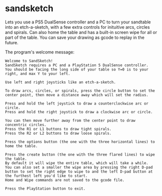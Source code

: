 # sandsketch
Lets you use a PS5 DualSense controller and a PC to turn your sandtable into an etch-a-sketch, with a few extra controls for inituitive arcs, circles and spirals. Can also home the table and has a built-in screen wipe for all or part of the table. You can save your drawing as gcode to replay in the future.

The program's welcome message:

    Welcome to SandSketch!
    SandSketch requires a PC and a PlayStation 5 DualSense controller.
    You should be facing the long side of your table so Y=0 is to your right, and max Y to your left.
    
    Use left and right joysticks like an etch-a-sketch.
    
    To draw arcs, circles, or spirals, press the circle button to set the center point, then move a distance away which will set the radius.
    
    Press and hold the left joystick to draw a counterclockwise arc or circle.
    Press and hold the right joystick to draw a clockwise arc or circle.
    
    You can then move further away from the center point to draw concentric circles.
    Press the R1 or L1 buttons to draw tight spirals.
    Press the R2 or L2 buttons to draw loose spirals.
    
    Press the options button (the one with the three horizontal lines) to home the table.
    
    Press the create button (the one with the three flared lines) to wipe the table.
    By default it will wipe the entire table, which will take a while.
    You can also set a smaller the wipe area by pressing the right D-pad button to set the right edge to wipe to and the left D-pad button at the furthest left you'd like to start.
    Home and Wipe commands are not saved to the gcode file.

    Press the PlayStation button to exit.